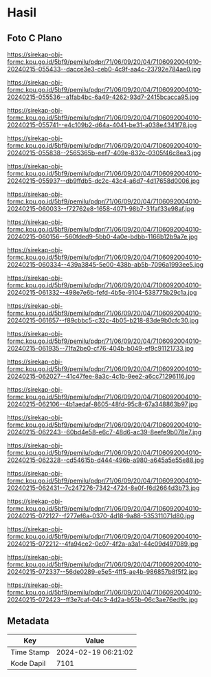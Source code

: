 # Hasil

## Foto C Plano

https://sirekap-obj-formc.kpu.go.id/5bf9/pemilu/pdpr/71/06/09/20/04/7106092004010-20240215-055433--dacce3e3-ceb0-4c9f-aa4c-23792e784ae0.jpg

https://sirekap-obj-formc.kpu.go.id/5bf9/pemilu/pdpr/71/06/09/20/04/7106092004010-20240215-055536--a1fab4bc-6a49-4262-93d7-2415bcacca95.jpg

https://sirekap-obj-formc.kpu.go.id/5bf9/pemilu/pdpr/71/06/09/20/04/7106092004010-20240215-055741--e4c109b2-d64a-4041-be31-a038e4341f78.jpg

https://sirekap-obj-formc.kpu.go.id/5bf9/pemilu/pdpr/71/06/09/20/04/7106092004010-20240215-055838--2565365b-eef7-409e-832c-0305f46c8ea3.jpg

https://sirekap-obj-formc.kpu.go.id/5bf9/pemilu/pdpr/71/06/09/20/04/7106092004010-20240215-055937--db9ffdb5-dc2c-43c4-a6d7-4d17658d0006.jpg

https://sirekap-obj-formc.kpu.go.id/5bf9/pemilu/pdpr/71/06/09/20/04/7106092004010-20240215-060033--f72762e8-1658-4071-98b7-31faf33e98af.jpg

https://sirekap-obj-formc.kpu.go.id/5bf9/pemilu/pdpr/71/06/09/20/04/7106092004010-20240215-060156--560fded9-5bb0-4a0e-bdbb-1166b12b9a7e.jpg

https://sirekap-obj-formc.kpu.go.id/5bf9/pemilu/pdpr/71/06/09/20/04/7106092004010-20240215-060334--439a3845-5e00-438b-ab5b-7096a1993ee5.jpg

https://sirekap-obj-formc.kpu.go.id/5bf9/pemilu/pdpr/71/06/09/20/04/7106092004010-20240215-061332--498e7e6b-fefd-4b5e-9104-538775b29c1a.jpg

https://sirekap-obj-formc.kpu.go.id/5bf9/pemilu/pdpr/71/06/09/20/04/7106092004010-20240215-061657--f89cbbc5-c32c-4b05-b218-83de9b0cfc30.jpg

https://sirekap-obj-formc.kpu.go.id/5bf9/pemilu/pdpr/71/06/09/20/04/7106092004010-20240215-061935--71fa2be0-cf76-404b-b049-ef9c91121733.jpg

https://sirekap-obj-formc.kpu.go.id/5bf9/pemilu/pdpr/71/06/09/20/04/7106092004010-20240215-062027--41c47fee-8a3c-4c1b-9ee2-a6cc71296116.jpg

https://sirekap-obj-formc.kpu.go.id/5bf9/pemilu/pdpr/71/06/09/20/04/7106092004010-20240215-062106--4b1aedaf-8605-48fd-95c8-67a348863b97.jpg

https://sirekap-obj-formc.kpu.go.id/5bf9/pemilu/pdpr/71/06/09/20/04/7106092004010-20240215-062243--60bd4e58-e6c7-48d6-ac39-8eefe9b078e7.jpg

https://sirekap-obj-formc.kpu.go.id/5bf9/pemilu/pdpr/71/06/09/20/04/7106092004010-20240215-062328--cd54615b-d444-496b-a980-a645a5e55e88.jpg

https://sirekap-obj-formc.kpu.go.id/5bf9/pemilu/pdpr/71/06/09/20/04/7106092004010-20240215-062431--7c247276-7342-4724-8e0f-f6d2664d3b73.jpg

https://sirekap-obj-formc.kpu.go.id/5bf9/pemilu/pdpr/71/06/09/20/04/7106092004010-20240215-072127--f277ef6a-0370-4d18-9a88-535311071d80.jpg

https://sirekap-obj-formc.kpu.go.id/5bf9/pemilu/pdpr/71/06/09/20/04/7106092004010-20240215-072212--4fa94ce2-0c07-4f2a-a3a1-44c09d497089.jpg

https://sirekap-obj-formc.kpu.go.id/5bf9/pemilu/pdpr/71/06/09/20/04/7106092004010-20240215-072337--56de0289-e5e5-4ff5-ae4b-986857b8f5f2.jpg

https://sirekap-obj-formc.kpu.go.id/5bf9/pemilu/pdpr/71/06/09/20/04/7106092004010-20240215-072423--ff3e7caf-04c3-4d2a-b55b-06c3ae76ed9c.jpg


## Metadata

| Key        | Value               |
| ---------- | ------------------- |
| Time Stamp | 2024-02-19 06:21:02 |
| Kode Dapil | 7101                |



